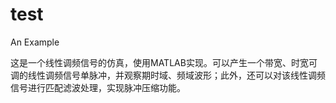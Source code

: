 # test
An Example 

这是一个线性调频信号的仿真，使用MATLAB实现。可以产生一个带宽、时宽可调的线性调频信号单脉冲，并观察期时域、频域波形；此外，还可以对该线性调频信号进行匹配滤波处理，实现脉冲压缩功能。
